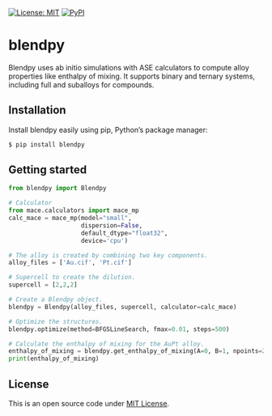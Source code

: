 [![License: MIT](https://img.shields.io/pypi/l/blendpy?color=green&style=for-the-badge)](LICENSE)    [![PyPI](https://img.shields.io/pypi/v/blendpy?color=red&label=version&style=for-the-badge)](https://pypi.org/project/blendpy/) 

# blendpy
Blendpy uses ab initio simulations with ASE calculators to compute alloy properties like enthalpy of mixing. It supports binary and ternary systems, including full and suballoys for compounds.

## Installation

Install blendpy easily using pip, Python’s package manager:
```bash
$ pip install blendpy
```

## Getting started

```python
from blendpy import Blendpy

# Calculator
from mace.calculators import mace_mp
calc_mace = mace_mp(model="small",
                    dispersion=False,
                    default_dtype="float32",
                    device='cpu')

# The alloy is created by combining two key components.                
alloy_files = ['Au.cif', 'Pt.cif']

# Supercell to create the dilution.
supercell = [2,2,2]

# Create a Blendpy object.
blendpy = Blendpy(alloy_files, supercell, calculator=calc_mace)

# Optimize the structures.
blendpy.optimize(method=BFGSLineSearch, fmax=0.01, steps=500)

# Calculate the enthalpy of mixing for the AuPt alloy.
enthalpy_of_mixing = blendpy.get_enthalpy_of_mixing(A=0, B=1, npoints=21)
print(enthalpy_of_mixing)
```

## License

This is an open source code under [MIT License](LICENSE.txt).